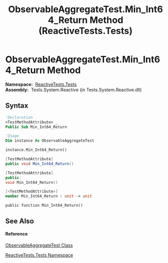 ﻿---
title: ObservableAggregateTest.Min_Int64_Return Method  (ReactiveTests.Tests)
TOCTitle: Min_Int64_Return Method
ms:assetid: M:ReactiveTests.Tests.ObservableAggregateTest.Min_Int64_Return
ms:mtpsurl: https://msdn.microsoft.com/en-us/library/reactivetests.tests.observableaggregatetest.min_int64_return(v=VS.103)
ms:contentKeyID: 36620172
ms.date: 06/28/2011
mtps_version: v=VS.103
f1_keywords:
- ReactiveTests.Tests.ObservableAggregateTest.Min_Int64_Return
dev_langs:
- CSharp
- JScript
- VB
- FSharp
- c++
---

# ObservableAggregateTest.Min\_Int64\_Return Method

**Namespace:**  [ReactiveTests.Tests](hh289046\(v=vs.103\).md)  
**Assembly:**  Tests.System.Reactive (in Tests.System.Reactive.dll)

## Syntax

``` vb
'Declaration
<TestMethodAttribute> _
Public Sub Min_Int64_Return
```

``` vb
'Usage
Dim instance As ObservableAggregateTest

instance.Min_Int64_Return()
```

``` csharp
[TestMethodAttribute]
public void Min_Int64_Return()
```

``` c++
[TestMethodAttribute]
public:
void Min_Int64_Return()
```

``` fsharp
[<TestMethodAttribute>]
member Min_Int64_Return : unit -> unit 
```

``` jscript
public function Min_Int64_Return()
```

## See Also

#### Reference

[ObservableAggregateTest Class](hh314823\(v=vs.103\).md)

[ReactiveTests.Tests Namespace](hh289046\(v=vs.103\).md)

